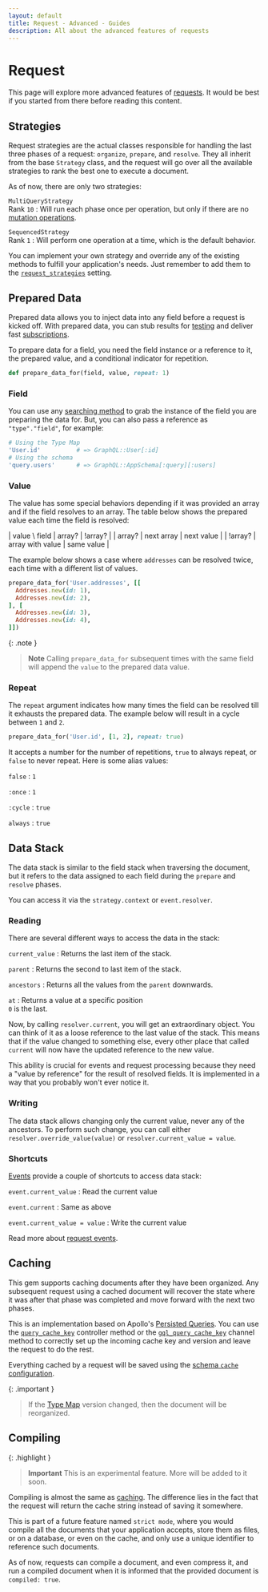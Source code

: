 ```yaml
---
layout: default
title: Request - Advanced - Guides
description: All about the advanced features of requests
---
```


# Request

This page will explore more advanced features of [requests](/guides/request).
It would be best if you started from there before reading this content.

## Strategies

Request strategies are the actual classes responsible for handling the last three
phases of a request: `organize`, `prepare`, and `resolve`. They all inherit from
the base `Strategy` class, and the request will go over all the available
strategies to rank the best one to execute a document.

As of now, there are only two strategies:

`MultiQueryStrategy`<br/>Rank `10`
: Will run each phase once per operation, but only if there are no
[mutation operations](/guides/mutations).

`SequencedStrategy`<br/>Rank `1`
: Will perform one operation at a time, which is the default behavior.

You can implement your own strategy and override any of the existing methods
to fulfill your application's needs. Just remember to add them to the
[`request_strategies`](/handbook/settings#request_strategies) setting.

## Prepared Data

Prepared data allows you to inject data into any field before a request is
kicked off. With prepared data, you can stub results for [testing](/guides/testing)
and deliver fast [subscriptions](/guides/subscriptions#trigger_for).

To prepare data for a field, you need the field instance or a reference to it,
the prepared value, and a conditional indicator for repetition.

```ruby
def prepare_data_for(field, value, repeat: 1)
```

### Field

You can use any [searching method](/guides/field-lists#searching-fields)
to grab the instance of the field you are preparing the data for. But, you can
also pass a reference as `"type"."field"`, for example:

```ruby
# Using the Type Map
'User.id'          # => GraphQL::User[:id]
# Using the schema
'query.users'      # => GraphQL::AppSchema[:query][:users]
```

### Value

The value has some special behaviors depending if it was provided an array and
if the field resolves to an array. The table below shows the prepared value
each time the field is resolved:

| value \ field | array? | !array? |
| array? | next array | next value |
| !array? | array with value | same value |

The example below shows a case where `addresses` can be resolved twice,
each time with a different list of values.

```ruby
prepare_data_for('User.addresses', [[
  Addresses.new(id: 1),
  Addresses.new(id: 2),
], [
  Addresses.new(id: 3),
  Addresses.new(id: 4),
]])
```

{: .note }
> **Note**
> Calling `prepare_data_for` subsequent times with the same field will append
> the `value` to the prepared data value.

### Repeat

The `repeat` argument indicates how many times the field can be resolved till
it exhausts the prepared data. The example below will result in a cycle between
`1` and `2`.

```ruby
prepare_data_for('User.id', [1, 2], repeat: true)
```

It accepts a number for the number of repetitions, `true` to always repeat, or `false` to
never repeat. Here is some alias values:

`false`
: `1`

`:once`
: `1`

`:cycle`
: `true`

`always`
: `true`

## Data Stack

The data stack is similar to the field stack when traversing the document, but it
refers to the data assigned to each field during the `prepare` and `resolve` phases.

You can access it via the `strategy.context` or `event.resolver`.

### Reading

There are several different ways to access the data in the stack:

`current_value`
: Returns the last item of the stack.

`parent`
: Returns the second to last item of the stack.

`ancestors`
: Returns all the values from the `parent` downwards.

`at`
: Returns a value at a specific position<br/>`0` is the last.

Now, by calling `resolver.current`, you will get an extraordinary object. You can
think of it as a loose reference to the last value of the stack. This means that
if the value changed to something else, every other place that called `current`
will now have the updated reference to the new value.

This ability is crucial for events and request processing because they need
a "value by reference" for the result of resolved fields. It is implemented
in a way that you probably won't ever notice it.

### Writing

The data stack allows changing only the current value, never any of the
ancestors. To perform such change, you can call either `resolver.override_value(value)`
or `resolver.current_value = value`.

### Shortcuts

[Events](/guides/events) provide a couple of shortcuts to access data stack:

`event.current_value`
: Read the current value

`event.current`
: Same as above

`event.current_value = value`
: Write the current value

Read more about [request events](/guides/request#event).

## Caching

This gem supports caching documents after they have been organized. Any subsequent
request using a cached document will recover the state where it was after that
phase was completed and move forward with the next two phases.

This is an implementation based on Apollo's
<a href="https://www.apollographql.com/docs/apollo-server/performance/apq/" target="_blank" rel="external nofollow">Persisted Queries</a>.
You can use the [`query_cache_key`](/guides/customizing/controller#gql_query_cache_key) controller method
or the [`gql_query_cache_key`](/guides/customizing/channel#gql_query_cache_key) channel method to correctly
set up the incoming cache key and version and leave the request to do the rest.

Everything cached by a request will be saved using the [schema `cache` configuration](/guides/schemas#configuring).

{: .important }
> If the [Type Map](/guides/type-map) version changed, then the document will be reorganized.

## Compiling

{: .highlight }
> **Important**
> This is an experimental feature. More will be added to it soon.

Compiling is almost the same as [caching](#caching). The difference lies in the fact that
the request will return the cache string instead of saving it somewhere.

This is part of a future feature named `strict mode`, where you would compile
all the documents that your application accepts, store them as files, or on a database,
or even on the cache, and only use a unique identifier to reference such documents.

As of now, requests can compile a document, and even compress it, and run a compiled document
when it is informed that the provided document is `compiled: true`.
